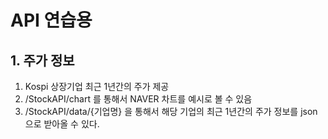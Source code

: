# API 연습용


## 1. 주가 정보
1. Kospi 상장기업 최근 1년간의 주가 제공
2. /StockAPI/chart 를 통해서 NAVER 차트를 예시로 볼 수 있음
3. /StockAPI/data/{기업명} 을 통해서 해당 기업의 최근 1년간의 주가 정보를 json으로 받아올 수 있다.
